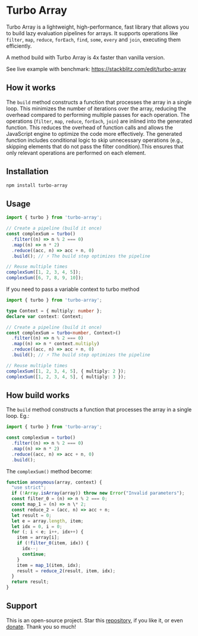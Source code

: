 # Turbo Array

Turbo Array is a lightweight, high-performance, fast library that allows you to build lazy evaluation pipelines for arrays. It supports operations like `filter`, `map`, `reduce`, `forEach`, `find`, `some`, `every` and `join`, executing them efficiently.

A method build with Turbo Array is 4x faster than vanilla version.

See live example with benchmark: https://stackblitz.com/edit/turbo-array

## How it works

The `build` method constructs a function that processes the array in a single loop. This minimizes the number of iterations over the array, reducing the overhead compared to performing multiple passes for each operation.
The operations (`filter`, `map`, `reduce`, `forEach`, `join`) are inlined into the generated function. This reduces the overhead of function calls and allows the JavaScript engine to optimize the code more effectively. The generated function includes conditional logic to skip unnecessary operations (e.g., skipping elements that do not pass the filter condition).This ensures that only relevant operations are performed on each element.

## Installation

```sh
npm install turbo-array
```

## Usage

```typescript
import { turbo } from 'turbo-array';

// Create a pipeline (build it once)
const complexSum = turbo()
  .filter((n) => n % 2 === 0)
  .map((n) => n * 2)
  .reduce((acc, n) => acc + n, 0)
  .build(); // ⚡️ The build step optimizes the pipeline

// Reuse multiple times
complexSum([1, 2, 3, 4, 5]);
complexSum([6, 7, 8, 9, 10]);
```

If you need to pass a variable context to turbo method

```typescript
import { turbo } from 'turbo-array';

type Context = { multiply: number };
declare var context: Context;

// Create a pipeline (build it once)
const complexSum = turbo<number, Context>()
  .filter((n) => n % 2 === 0)
  .map((n) => n * context.multiply)
  .reduce((acc, n) => acc + n, 0)
  .build(); // ⚡️ The build step optimizes the pipeline

// Reuse multiple times
complexSum([1, 2, 3, 4, 5], { multiply: 2 });
complexSum([1, 2, 3, 4, 5], { multiply: 3 });
```

## How build works

The `build` method constructs a function that processes the array in a single loop. Eg.:

```typescript
import { turbo } from 'turbo-array';

const complexSum = turbo()
  .filter((n) => n % 2 === 0)
  .map((n) => n * 2)
  .reduce((acc, n) => acc + n, 0)
  .build();
```

The `complexSum()` method become:

```js
function anonymous(array, context) {
  "use strict";
  if (!Array.isArray(array)) throw new Error("Invalid parameters");
  const filter_0 = (n) => n % 2 === 0;
  const map_1 = (n) => n \* 2;
  const reduce_2 = (acc, n) => acc + n;
  let result = 0;
  let e = array.length, item;
  let idx = 0, i = 0;
  for (; i < e; i++, idx++) {
    item = array[i];
    if (!filter_0(item, idx)) {
      idx--;
      continue;
    }
    item = map_1(item, idx);
    result = reduce_2(result, item, idx);
  }
  return result;
}
```

## Support

This is an open-source project. Star this [repository](https://github.com/nigrosimone/turbo-array), if you like it, or even [donate](https://www.paypal.com/paypalme/snwp). Thank you so much!
